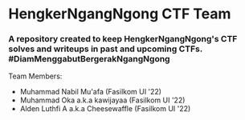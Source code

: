 # HengkerNgangNgong CTF Team
### A repository created to keep HengkerNgangNgong's CTF solves and writeups in past and upcoming CTFs. #DiamMenggabutBergerakNgangNgong
Team Members:
- Muhammad Nabil Mu'afa (Fasilkom UI '22)
- Muhammad Oka a.k.a kawijayaa (Fasilkom UI '22)
- Alden Luthfi A a.k.a Cheesewaffle (Fasilkom UI '22)
